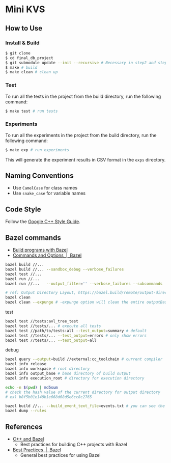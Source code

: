 # Mini KVS

<!-- ## Directory Structure

```
├── Makefile    - Contains scripts for automating the build process.
├── README.md   - The project's documentation.
├── report.pdf  - Our final project report
├── .gitignore  - Configuration file for Git.
├── .gitmodules - Configuration file for Git submodules.
├── bin         - Directory for storing executable binary files and scripts.
├── exps        - Directory for experiments code.
├── external    - Directory for external libraries or tools.
├── include     - Directory for header files.
├── obj         - Directory for object files.
├── src         - Directory for source code.
└── tests       - Directory for test code.
``` -->

## How to Use

### Install & Build

```sh
$ git clone
$ cd final_db_project
$ git submodule update --init --recursive # Necessary in step2 and step3
$ make # build
$ make clean # clean up
```

### Test

To run all the tests in the project from the build directory, run the following command:

```sh
$ make test # run tests
```

### Experiments

To run all the experiments in the project from the build directory, run the following command:

```sh
$ make exp # run experiments
```

This will generate the experiment results in CSV format in the `exps` directory.

## Naming Conventions

- Use `CamelCase` for class names
- Use `snake_case` for variable names

## Code Style

Follow the [Google C++ Style Guide](https://google.github.io/styleguide/cppguide.html).

## Bazel commands

- [Build programs with Bazel](https://bazel.build/run/build)
- [Commands and Options  |  Bazel](https://bazel.build/docs/user-manual)

```sh
bazel build //...
bazel build //... --sandbox_debug --verbose_failures
bazel test //...
bazel run //...
bazel run //...   --output_filter='' --verbose_failures --subcommands

# ref: Output Directory Layout, https://bazel.build/remote/output-directories
bazel clean
bazel clean --expunge # -expunge option will clean the entire outputBase.
```

test

```sh
bazel test //tests:avl_tree_test
bazel test //tests/... # execute all tests
bazel test //path/to/tests:all --test_output=summary # default
bazel test //tests/... --test_output=errors # only show errors
bazel test //tests/... --test_output=all
```

debug

```sh
bazel query --output=build //external:cc_toolchain # current compiler
bazel info release
bazel info workspace # root directory
bazel info output_base # base directory of build output
bazel info execution_root # directory for execution directory

echo -n $(pwd) | md5sum
# check the hash value of the current directory for output directory
# ex) b8f5b01e148b1e668d68d5e6cc8c2765

bazel build //... --build_event_text_file=events.txt # you can see the build events
bazel dump --rules
```

## References

- [C++ and Bazel](https://bazel.build/docs/bazel-and-cpp)
  - Best practices for building C++ projects with Bazel
- [Best Practices  |  Bazel](https://bazel.build/configure/best-practices)
  - General best practices for using Bazel
